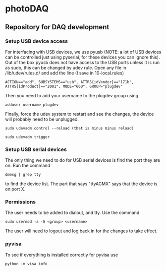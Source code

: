# photoDAQ

## Repository for DAQ development

### Setup USB device access

For interfacing with USB devices, we use pyusb (NOTE: a lot of USB devices can be controlled just using pyserial, for these devices you can ignore this). 
Out of the box pyusb does not have access to the USB ports unless it is run as sudo, this can be changed by udev rule.
Open any file in /lib/udev/rules.d/ and add the line (I save in 10-local.rules)
```
ACTION=="add", SUBSYSTEMS=="usb", ATTRS{idVendor}=="171b", ATTRS{idProduct}=="2001", MODE="660", GROUP="plugdev"
```
Then you need to add your username to the plugdev group using
```
adduser username plugdev
```
Finally, force the udev system to restart and see the changes, the device will probably need to be unplugged.
```
sudo udevadm control --reload (that is minus minus reload)
```
```
sudo udevadm trigger
```

### Setup USB serial devices

The only thing we need to do for USB serial devices is find the port they are on.
Run the command
```
dmesg | grep tty
```
to find the device list. 
The part that says "ttyACMX" says that the device is on port X.

### Permissions

The user needs to be added to dialout, and tty. Use the command
```
sudo usermod -a -G <group> <username>
```
The user will need to logout and log back in for the changes to take effect.

### pyvisa

To see if everything is installed correctly for pyvisa use
```
python -m visa info
``` 